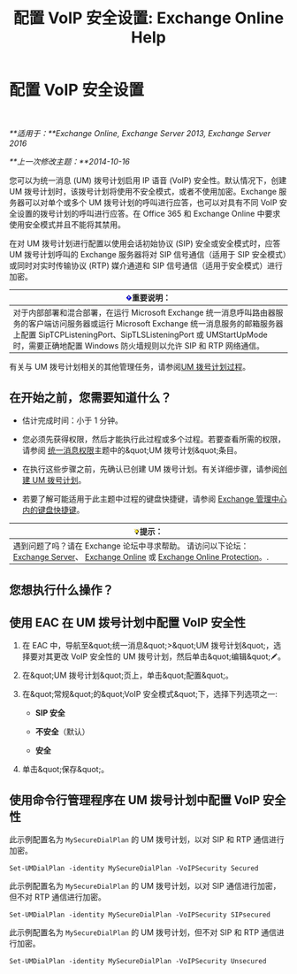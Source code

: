 ﻿---
title: '配置 VoIP 安全设置: Exchange Online Help'
TOCTitle: 配置 VoIP 安全设置
ms:assetid: b5335654-c766-4f3f-883c-f31263e1d9c1
ms:mtpsurl: https://technet.microsoft.com/zh-cn/library/Bb201721(v=EXCHG.150)
ms:contentKeyID: 50491386
ms.date: 05/23/2018
mtps_version: v=EXCHG.150
ms.translationtype: MT
---

# 配置 VoIP 安全设置

 

_**适用于：**Exchange Online, Exchange Server 2013, Exchange Server 2016_

_**上一次修改主题：**2014-10-16_

您可以为统一消息 (UM) 拨号计划启用 IP 语音 (VoIP) 安全性。默认情况下，创建 UM 拨号计划时，该拨号计划将使用不安全模式，或者不使用加密。Exchange 服务器可以对单个或多个 UM 拨号计划的呼叫进行应答，也可以对具有不同 VoIP 安全设置的拨号计划的呼叫进行应答。在 Office 365 和 Exchange Online 中要求使用安全模式并且不能将其禁用。

在对 UM 拨号计划进行配置以使用会话初始协议 (SIP) 安全或安全模式时，应答 UM 拨号计划呼叫的 Exchange 服务器将对 SIP 信号通信（适用于 SIP 安全模式）或同时对实时传输协议 (RTP) 媒介通道和 SIP 信号通信（适用于安全模式）进行加密。

<table>
<thead>
<tr class="header">
<th><img src="images/Bb124558.important(EXCHG.150).gif" title="重要说明" alt="重要说明" />重要说明：</th>
</tr>
</thead>
<tbody>
<tr class="odd">
<td>对于内部部署和混合部署，在运行 Microsoft Exchange 统一消息呼叫路由器服务的客户端访问服务器或运行 Microsoft Exchange 统一消息服务的邮箱服务器上配置 SipTCPListeningPort、SipTLSListeningPort 或 UMStartUpMode 时，需要正确地配置 Windows 防火墙规则以允许 SIP 和 RTP 网络通信。</td>
</tr>
</tbody>
</table>


有关与 UM 拨号计划相关的其他管理任务，请参阅[UM 拨号计划过程](um-dial-plan-procedures-exchange-2013-help.md)。

## 在开始之前，您需要知道什么？

  - 估计完成时间：小于 1 分钟。

  - 您必须先获得权限，然后才能执行此过程或多个过程。若要查看所需的权限，请参阅 [统一消息权限](unified-messaging-permissions-exchange-2013-help.md)主题中的\&quot;UM 拨号计划\&quot;条目。

  - 在执行这些步骤之前，先确认已创建 UM 拨号计划。有关详细步骤，请参阅[创建 UM 拨号计划](create-a-um-dial-plan-exchange-2013-help.md)。

  - 若要了解可能适用于此主题中过程的键盘快捷键，请参阅 [Exchange 管理中心内的键盘快捷键](keyboard-shortcuts-in-the-exchange-admin-center-exchange-online-protection-help.md)。

<table>
<thead>
<tr class="header">
<th><img src="images/Bb124558.tip(EXCHG.150).gif" title="提示" alt="提示" />提示：</th>
</tr>
</thead>
<tbody>
<tr class="odd">
<td>遇到问题了吗？请在 Exchange 论坛中寻求帮助。 请访问以下论坛：<a href="https://go.microsoft.com/fwlink/p/?linkid=60612">Exchange Server</a>、 <a href="https://go.microsoft.com/fwlink/p/?linkid=267542">Exchange Online</a> 或 <a href="https://go.microsoft.com/fwlink/p/?linkid=285351">Exchange Online Protection</a>。.</td>
</tr>
</tbody>
</table>


## 您想执行什么操作？

## 使用 EAC 在 UM 拨号计划中配置 VoIP 安全性

1.  在 EAC 中，导航至\&quot;统一消息\&quot;\>\&quot;UM 拨号计划\&quot;，选择要对其更改 VoIP 安全性的 UM 拨号计划，然后单击\&quot;编辑\&quot;![编辑图标](images/Bb124582.6f53ccb2-1f13-4c02-bea0-30690e6ea71d(EXCHG.150).gif "编辑图标")。

2.  在\&quot;UM 拨号计划\&quot;页上，单击\&quot;配置\&quot;。

3.  在\&quot;常规\&quot;的\&quot;VoIP 安全模式\&quot;下，选择下列选项之一:
    
      - **SIP 安全**
    
      - **不安全**（默认）
    
      - **安全**

4.  单击\&quot;保存\&quot;。

## 使用命令行管理程序在 UM 拨号计划中配置 VoIP 安全性

此示例配置名为 `MySecureDialPlan` 的 UM 拨号计划，以对 SIP 和 RTP 通信进行加密。

    Set-UMDialPlan -identity MySecureDialPlan -VoIPSecurity Secured

此示例配置名为 `MySecureDialPlan` 的 UM 拨号计划，以对 SIP 通信进行加密，但不对 RTP 通信进行加密。

    Set-UMDialPlan -identity MySecureDialPlan -VoIPSecurity SIPsecured

此示例配置名为 `MySecureDialPlan` 的 UM 拨号计划，但不对 SIP 和 RTP 通信进行加密。

    Set-UMDialPlan -identity MySecureDialPlan -VoIPSecurity Unsecured

